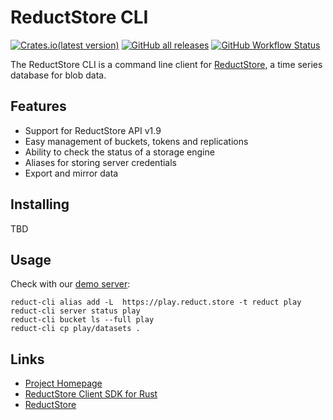 # ReductStore CLI


[![Crates.io(latest version)](https://img.shields.io/crates/dv/reduct-cli)](https://crates.io/crates/reduct-cli)
[![GitHub all releases](https://img.shields.io/github/downloads/reductstore/reduct-cli/total)](https://github.com/reductstore/reduct-cli/releases/latest)
[![GitHub Workflow Status](https://img.shields.io/github/actions/workflow/status/reductstore/reduct-cli/ci.yml?branch=main)](https://github.com/reductstore/reduct-cli/actions)


The ReductStore CLI is a command line client for [ReductStore](https://www.reduct.store), a time series database for
blob data.

## Features

* Support for ReductStore API v1.9
* Easy management of buckets, tokens and replications
* Ability to check the status of a storage engine
* Aliases for storing server credentials
* Export and mirror data

## Installing

TBD

## Usage

Check with our [demo server](https://play.reduct.store):

```shell
reduct-cli alias add -L  https://play.reduct.store -t reduct play
reduct-cli server status play
reduct-cli bucket ls --full play
reduct-cli cp play/datasets .
```

## Links

* [Project Homepage](https://www.reduct.store)
* [ReductStore Client SDK for Rust](https://github.com/reductstore/reduct-rs)
* [ReductStore](https://github.com/reductstore/reductstore)
